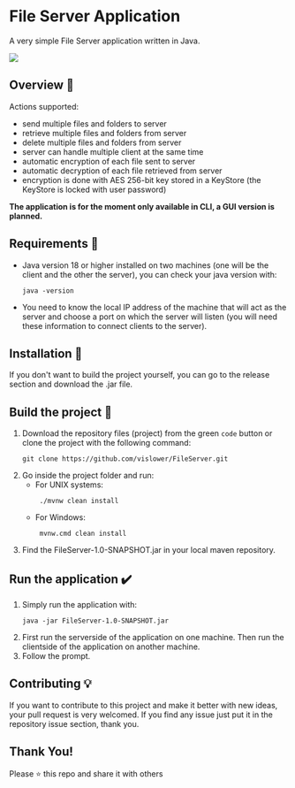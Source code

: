 # File Server Application

A very simple File Server application written in Java.

<a href="https://www.gnu.org/licenses/gpl-3.0" alt="License: GPLv3"><img src="https://img.shields.io/badge/License-GPL%20v3-blue.svg"></a>

## Overview :page_with_curl:
Actions supported:
* send multiple files and folders to server
* retrieve multiple files and folders from server
* delete multiple files and folders from server
* server can handle multiple client at the same time
* automatic encryption of each file sent to server
* automatic decryption of each file retrieved from server
* encryption is done with AES 256-bit key stored in a KeyStore (the KeyStore is locked with user password)

**The application is for the moment only available in CLI, a GUI version is planned.**

## Requirements :page_facing_up:
* Java version 18 or higher installed on two machines (one will be the client and the other the server), you can check your java version with:
    ```
    java -version
    ```
* You need to know the local IP address of the machine that will act as the server and choose a port on which the server will listen (you will need these information to connect clients to the server).

## Installation  🔌
If you don't want to build the project yourself, you can go to the release section and download the .jar file.
## Build the project 🔧
1. Download the repository files (project) from the green `code` button or clone the project with the following command:
    ```
    git clone https://github.com/vislower/FileServer.git
    ```
2. Go inside the project folder and run:
   * For UNIX systems:
     ```
      ./mvnw clean install
     ```
   * For Windows:
     ```
      mvnw.cmd clean install
     ```
3. Find the FileServer-1.0-SNAPSHOT.jar in your local maven repository.

## Run the application :heavy_check_mark:
1. Simply run the application with:
    ```
    java -jar FileServer-1.0-SNAPSHOT.jar
    ```
2. First run the serverside of the application on one machine. Then run the clientside of the application on another machine.
3. Follow the prompt.

## Contributing 💡
If you want to contribute to this project and make it better with new ideas, your pull request is very welcomed.
If you find any issue just put it in the repository issue section, thank you.

## Thank You!
Please ⭐️ this repo and share it with others

